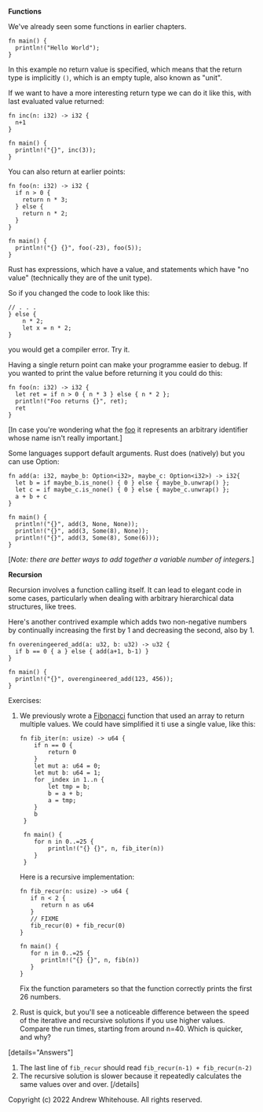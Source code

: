 **Functions**

We've already seen some functions in earlier chapters.

```
fn main() {
  println!("Hello World");
}
```

In this example no return value is specified, which means that the return type is implicitly `()`, which is an empty tuple, also known as "unit".

If we want to have a more interesting return type we can do it like this, with last evaluated value returned:

```
fn inc(n: i32) -> i32 {
  n+1
} 

fn main() {
  println!("{}", inc(3));
}
```

You can also return at earlier points:

```
fn foo(n: i32) -> i32 {
  if n > 0 {
    return n * 3;
  } else {
    return n * 2;
  }
}

fn main() {
  println!("{} {}", foo(-23), foo(5));
}
```

Rust has expressions, which have a value, and statements which have "no value" (technically they are of the unit type).

So if you changed the code to look like this:

```
// . . .
} else {
    n * 2;
    let x = n * 2;
}
```

you would get a compiler error. Try it.

Having a single return point can make your programme easier to debug. If you wanted to print the value before returning it you could do this:

```
fn foo(n: i32) -> i32 {
  let ret = if n > 0 { n * 3 } else { n * 2 };
  println!("Foo returns {}", ret);
  ret
}
```

[In case you're wondering what the [foo](https://en.wikipedia.org/wiki/Foobar) it represents an arbitrary identifier whose name isn't really important.]

Some languages support default arguments. Rust does (natively) but you can use Option:

```
fn add(a: i32, maybe_b: Option<i32>, maybe_c: Option<i32>) -> i32{
  let b = if maybe_b.is_none() { 0 } else { maybe_b.unwrap() };
  let c = if maybe_c.is_none() { 0 } else { maybe_c.unwrap() };
  a + b + c
}

fn main() {
  println!("{}", add(3, None, None));
  println!("{}", add(3, Some(8), None));
  println!("{}", add(3, Some(8), Some(6)));
}
```

[_Note: there are better ways to add together a variable number of integers._]

**Recursion**

Recursion involves a function calling itself. It can lead to elegant code in some cases, particularly when dealing with arbitrary hierarchical data structures, like trees.

Here's another contrived example which adds two non-negative numbers by continually increasing the first by 1 and decreasing the second, also by 1.

```
fn overeningeered_add(a: u32, b: u32) -> u32 {
  if b == 0 { a } else { add(a+1, b-1) }
}

fn main() {
  println!("{}", overengineered_add(123, 456));
}
```

Exercises:

1. We previously wrote a [Fibonacci](https://en.wikipedia.org/wiki/Fibonacci_number) function that used an array to return multiple values. We could have simplified it ti use a single value, like this:

   ```
   fn fib_iter(n: usize) -> u64 {
       if n == 0 {
           return 0
       }
       let mut a: u64 = 0;
       let mut b: u64 = 1;
       for _index in 1..n {
           let tmp = b;
           b = a + b;
           a = tmp;
       }
       b
    }

    fn main() {
       for n in 0..=25 {
           println!("{} {}", n, fib_iter(n))
       }
    }
   ```

   Here is a recursive implementation:

   ```
   fn fib_recur(n: usize) -> u64 {
      if n < 2 {
         return n as u64
      }
      // FIXME
      fib_recur(0) + fib_recur(0)
   }

   fn main() {
      for n in 0..=25 {
         println!("{} {}", n, fib(n))
      }
   }
   ```

   Fix the function parameters so that the function correctly prints the first 26 numbers.

2. Rust is quick, but you'll see a noticeable difference between the speed of the iterative and recursive solutions if you use higher values. Compare the run times, starting from around n=40. Which is quicker, and why? 

[details="Answers"]
1. The last line of `fib_recur` should read `fib_recur(n-1) + fib_recur(n-2)`
2. The recursive solution is slower because it repeatedly calculates the same values over and over. 
[/details]

Copyright (c) 2022 Andrew Whitehouse. All rights reserved.
